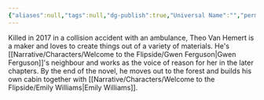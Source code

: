 ```yaml
---
{"aliases":null,"tags":null,"dg-publish":true,"Universal Name":"","permalink":"/narrative/characters/welcome-to-the-flipside/theo-van-hemert/","dgPassFrontmatter":true}
---
```


Killed in 2017 in a collision accident with an ambulance, Theo Van Hemert is a maker and loves to create things out of a variety of materials. He's [[Narrative/Characters/Welcome to the Flipside/Gwen Ferguson\|Gwen Ferguson]]'s neighbour and works as the voice of reason for her in the later chapters. By the end of the novel, he moves out to the forest and builds his own cabin together with [[Narrative/Characters/Welcome to the Flipside/Emily Williams\|Emily Williams]].